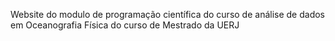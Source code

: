 Website do modulo de programação científica do curso de análise de dados em Oceanografia Física do curso de Mestrado da UERJ
